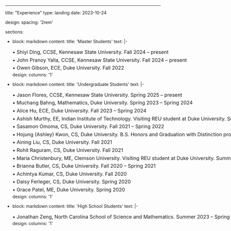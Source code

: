 ---
title: "Experience"
type: landing
date: 2023-10-24

design:
  spacing: '2rem'

sections:

  - block: markdown
    content:
      title: 'Master Students'
      text: |-
        <div style="font-size: 1rem; text-align: left; width: 1000px; margin: 0 auto; line-height: 1.6;">
          • Shiyi Ding, CCSE, Kennesaw State University. Fall 2024 – present<br>
          • John Pranoy Yalla, CCSE, Kennesaw State University. Fall 2024 – present<br>
          • Owen Gibson, ECE, Duke University. Fall 2022
        </div>
    design:
      columns: '1'

  - block: markdown
    content:
      title: 'Undergraduate Students'
      text: |-
        <div style="font-size: 1rem; text-align: left; width: 1000px; margin: 0 auto; line-height: 1.6;">
          • Jason Flores, CCSE, Kennesaw State University. Spring 2025 – present<br>
          • Muchang Bahng, Mathematics, Duke University. Spring 2023 – Spring 2024<br>
          • Alice Hu, ECE, Duke University. Fall 2023 – Spring 2024<br>
          • Ashish Murthy, EE, Indian Institute of Technology. Visiting REU student at Duke University. Summer 2023<br>
          • Sasamon Omoma, CS, Duke University. Fall 2021 – Spring 2022<br>
          • Hojung (Ashley) Kwon, CS, Duke University. B.S. Honors and Graduation with Distinction projects. Summer 2020 – Fall 2021<br>
          • Aining Liu, CS, Duke University. Fall 2021<br>
          • Rohit Raguram, CS, Duke University. Fall 2021<br>
          • Maria Christenbury, ME, Clemson University. Visiting REU student at Duke University. Summer 2021<br>
          • Brianna Butler, CS, Duke University. Fall 2020 – Spring 2021<br>
          • Achintya Kumar, CS, Duke University. Fall 2020<br>
          • Daisy Ferleger, CS, Duke University. Spring 2020<br>
          • Grace Patel, ME, Duke University. Spring 2020
        </div>
    design:
      columns: '1'

  - block: markdown
    content:
      title: 'High School Students'
      text: |-
        <div style="font-size: 1rem; text-align: left; width: 1000px; margin: 0 auto; line-height: 1.6;">
          • Jonathan Zeng, North Carolina School of Science and Mathematics. Summer 2023 – Spring 2024
        </div>
    design:
      columns: '1'


